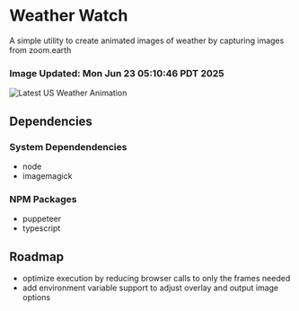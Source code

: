 # Weather Watch

A simple utility to create animated images of weather by capturing images from zoom.earth

### Image Updated: Mon Jun 23 05:10:46 PDT 2025

![Latest US Weather Animation](animations/2025-06-23.webp)

## Dependencies
### System Dependendencies
* node
* imagemagick
### NPM Packages
* puppeteer
* typescript

## Roadmap
* optimize execution by reducing browser calls to only the frames needed
* add environment variable support to adjust overlay and output image options
